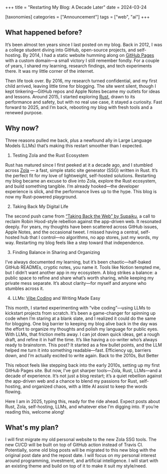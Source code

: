 +++
title = "Restarting My Blog: A Decade Later" 
date = 2024-03-24

[taxonomies]
categories = ["Announcement"]
tags = ["web", "ai"]
+++

## What happened before?

It’s been almost ten years since I last posted on my blog. Back in 2012, I was a college student diving into GitHub, open-source projects, and self-hosting. By 2014, I had a static website humming along on [GitHub Pages](https://pages.github.com/) with a custom domain—a small victory I still remember fondly. For a couple of years, I shared my learning, research findings, and tech experiments there. It was my little corner of the internet.

Then life took over. By 2016, my research turned confidential, and my first child arrived, leaving little time for blogging. The site went silent, though I kept tinkering—GitHub repos and Apple Notes became my outlets for ideas and lessons. Around 2015, I started exploring [Rust](https://www.rust-lang.org/), drawn to its performance and safety, but with no real use case, it stayed a curiosity. Fast forward to 2025, and I’m back, rebooting my blog with fresh tools and a renewed purpose.

## Why now? 

Three reasons pulled me back, plus a newfound ally in Large Language Models (LLMs) that’s making this restart smoother than I expected.
1. Testing Zola and the Rust Ecosystem

Rust has matured since I first peeked at it a decade ago, and I stumbled across [Zola](https://www.getzola.org/) — a fast, simple static site generator (SSG) written in Rust. It’s the perfect fit for my love of lightweight, self-hosted solutions. Restarting my blog became an excuse to dive into Zola, explore the Rust ecosystem, and build something tangible. I’m already hooked—the developer experience is slick, and the performance lives up to the hype. This blog is now my Rust-powered playground.

2. Taking Back My Digital Life

The second push came from [“Taking Back the Web” by Supaiku](https://supaiku.com/taking-back-the-web), a call to reclaim Robin Hood-style rebellion against the app-driven web. It resonated deeply. For years, my thoughts have been scattered across GitHub issues, Apple Notes, and the occasional tweet. I missed having a central, self-hosted hub that I control—no algorithms, no app stores, just my words, my way. Restarting my blog feels like a step toward that independence.

3. Finding Balance in Sharing and Organizing

I’ve always documented my learning, but it’s been chaotic—half-baked GitHub READMEs, cryptic notes, you name it. Tools like Notion tempted me, but I didn’t want another app in my ecosystem. A blog strikes a balance: a public space to refine and share what’s worth sharing, while keeping my private mess separate. It’s about clarity—for myself and anyone who stumbles across it.

4. LLMs: [Vibe Coding](https://x.com/karpathy/status/1886192184808149383) and Writing Made Easy

This month, I started experimenting with “vibe coding”—using LLMs to kickstart projects from scratch. It’s been a game-changer for spinning up code when I’m staring at a blank slate, and I realized it could do the same for blogging. One big barrier to keeping my blog alive back in the day was the effort to organize my thoughts and polish my language for public eyes. With LLMs, that friction melts away. I can jot down quick ideas, get a rough draft, and refine it in half the time. It’s like having a co-writer who’s always ready to brainstorm. This post? It started as a few bullet points, and the LLM helped me turn it into something readable—fast. Efficiency up, barriers down, and I’m actually excited to write again.
Back to the 2010s, But Better

This reboot feels like stepping back into the early 2010s, setting up my first GitHub Pages site. But now, I’ve got sharper tools—Zola, Rust, LLMs—and a decade of experience. It’s not just a blog restart; it’s a quiet rebellion against the app-driven web and a chance to blend my passions for Rust, self-hosting, and organized chaos, with a little AI assist to keep the words flowing.

Here I am in 2025, typing this, ready for the ride ahead. Expect posts about Rust, Zola, self-hosting, LLMs, and whatever else I’m digging into. If you’re reading this, welcome along!

## What's my plan?

I will first migrate my old personal website to the new Zola SSG tools. The new CI/CD will be built on top of GitHub action instead of Travis CI. Potentially, some old blog posts will be migrated to this new blog with the original post date and the repost date. I will focus on my personal interest around programming, investment, and artificial intelligence. I will start with
an existing theme and build on top of it to make it suit my style/need. 


